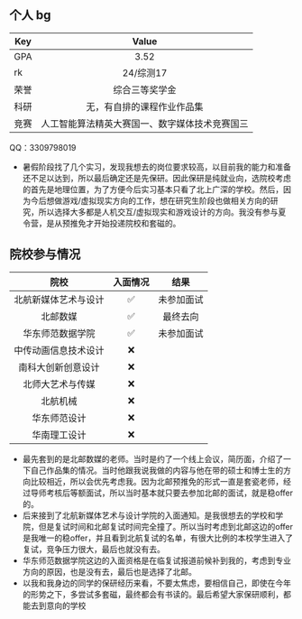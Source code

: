 ## 个人 bg

| Key |          Value          |
| --- | :---------------------: |
| GPA |          3.52           |
| rk  |         24/综测17         |
| 荣誉  |         综合三等奖学金         |
| 科研  |      无，有自排的课程作业作品集      |
| 竞赛  | 人工智能算法精英大赛国一、数字媒体技术竞赛国三 |

QQ：3309798019

- 暑假阶段找了几个实习，发现我想去的岗位要求较高，以目前我的能力和准备还不足以达到，所以最后确定还是先保研。因此保研是纯就业向，选院校考虑的首先是地理位置，为了方便今后实习基本只看了北上广深的学校。然后，因为今后想做游戏/虚拟现实方向的工作，想在研究生阶段也做相关方向的研究，所以选择大多都是人机交互/虚拟现实和游戏设计的方向。我没有参与夏令营，是从预推免才开始投递院校和套磁的。
## 院校参与情况

|     院校     |     入面情况     |  结果   |
| :--------: | :----------: | :---: |
| 北航新媒体艺术与设计 |   &#x2705;   | 未参加面试 |
|    北邮数媒    |   &#x2705;   | 最终去向  |
|  华东师范数据学院  |   &#x2705;   | 未参加面试 |
| 中传动画信息技术设计 |   &#x274c;   |       |
| 南科大创新创意设计  | &#x274c;<br> |       |
|  北师大艺术与传媒  |   &#x274c;   |       |
|    北航机械    |   &#x274c;   |       |
|   华东师范设计   |   &#x274c;   |       |
|   华南理工设计   |   &#x274c;   |       |

- 最先套到的是北邮数媒的老师。当时是约了一个线上会议，简历面，介绍了一下自己作品集的情况。当时他跟我说我做的内容与他在带的硕士和博士生的方向比较相近，所以会优先考虑我。因为北邮预推免的形式一直是套瓷老师，经过导师考核后等额面试，所以当时基本就只要去参加北邮的面试，就是稳offer的。
- 后来接到了北航新媒体艺术与设计学院的入面通知。是我很想去的学校和学院，但是复试时间和北邮复试时间完全撞了。所以当时考虑到北邮这边的offer是我唯一的稳offer，并且看到北航复试的名单，有很大比例的本校学生进入了复试，竞争压力很大，最后也就没有去。
- 华东师范数据学院这边的入面资格是在临复试报道前候补到我的，考虑到专业方向的原因，也是没有去，最后也是选择了北邮。
- 以我和我身边的同学的保研经历来看，不要太焦虑，要相信自己，即使在今年的形势之下，多尝试多套磁，最终都会有书读的。最后希望大家保研顺利，都能去到意向的学校
